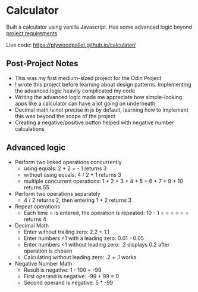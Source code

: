 # Calculator
Built a calculator using vanilla Javascript. Has some advanced logic beyond [project requirements](https://www.theodinproject.com/lessons/foundations-calculator)

Live code: https://plywoodpallet.github.io/calculator/

## Post-Project Notes
- This was my first medium-sized project for the Odin Project
- I wrote this project before learning about design patterns. Implementing the advanced logic heavily complicated my code
- Writing the advanced logic made me appreciate how simple-looking apps like a calculator can have a lot going on underneath
 - Decimal math is not precise in js by default, learning how to implement this was beyond the scope of the project
 - Creating a negative/positive button helped with negative number calculations

## Advanced logic
- Perform two linked operations concurrently 
    - using equals: 2 * 2 = - 1 returns 3
    - without using equals: 4 / 2 + 1 returns 3 
    - multiple concurrent operations: 1 + 2 + 3 + 4 + 5 + 6 + 7 + 9 + 10 returns 55
- Perform two operations separately
    - 4 / 2 returns 2, then entering 1 + 2 returns 3
- Repeat operations
    - Each time = is entered, the operation is repeated: 10 - 1 = = = = = = returns 4
- Decimal Math
    - Enter without trailing zero: 2.2 + 1.1
    - Enter numbers <1 with a leading zero: 0.01 - 0.05
    - Enter numbers <1 without leading zero: .2 displays 0.2 after operation is chosen
    - Calculating without leading zero: .2 + .1 works
- Negative Number Math
    - Result is negative: 1 - 100 = -99
    - First operand is negative: -99 + 99 = 0
    - Second operand is negative: 5 * -99